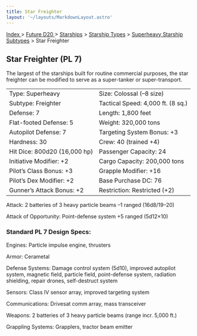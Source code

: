 ```yaml
---
title: Star Freighter
layout: '~/layouts/MarkdownLayout.astro'
---
```


[ Index ](/) > [ Future D20 ](/future.d20.srd) > [Starships](/future.d20.srd/starships) > [Starship Types](/future.d20.srd/starships/starship) > [Superheavy Starship Subtypes](/future.d20.srd/starships/starship.types/superheavy.starship) > Star Freighter

## Star Freighter (PL 7)

The largest of the starships built for routine commercial purposes, the star
freighter can be modified to serve as a super-tanker or super-transport.


<table> <tr><td>Type: Superheavy</td><td>Size: Colossal (–8 size)</td></tr> <tr class="shaded"><td>Subtype: Freighter</td><td>Tactical Speed: 4,000 ft. (8 sq.)</td></tr> <tr><td>Defense: 7</td><td>Length: 1,800 feet</td></tr> <tr class="shaded"><td>Flat-footed Defense: 5</td><td>Weight: 320,000 tons</td></tr> <tr><td>Autopilot Defense: 7</td><td>Targeting System Bonus: +3</td></tr> <tr class="shaded"><td>Hardness: 30</td><td>Crew: 40 (trained +4)</td></tr> <tr><td>Hit Dice: 800d20 (16,000 hp)</td><td>Passenger Capacity: 24</td></tr> <tr class="shaded"><td>Initiative Modifier: +2</td><td>Cargo Capacity: 200,000 tons</td></tr> <tr><td>Pilot’s Class Bonus: +3</td><td>Grapple Modifier: +16</td></tr> <tr class="shaded"><td>Pilot’s Dex Modifier: +2</td><td>Base Purchase DC: 76</td></tr> <tr><td>Gunner’s Attack Bonus: +2</td><td>Restriction: Restricted (+2)</td></tr> </table>


Attack: 2 batteries of 3 heavy particle beams –1 ranged (16d8/19–20)

Attack of Opportunity: Point-defense system +5 ranged (5d12×10)

### Standard PL 7 Design Specs:

Engines: Particle impulse engine, thrusters

Armor: Cerametal

Defense Systems: Damage control system (5d10), improved autopilot system,
magnetic field, particle field, point-defense system, radiation shielding,
repair drones, self-destruct system

Sensors: Class IV sensor array, improved targeting system

Communications: Drivesat comm array, mass transceiver

Weapons: 2 batteries of 3 heavy particle beams (range incr. 5,000 ft.)

Grappling Systems: Grapplers, tractor beam emitter

